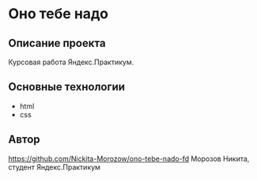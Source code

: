 # Оно тебе надо

## Описание проекта

Курсовая работа Яндекс.Практикум.

## Основные технологии
* html
* css

## Автор
https://github.com/Nickita-Morozow/ono-tebe-nado-fd
Морозов Никита, студент Яндекс.Практикум
